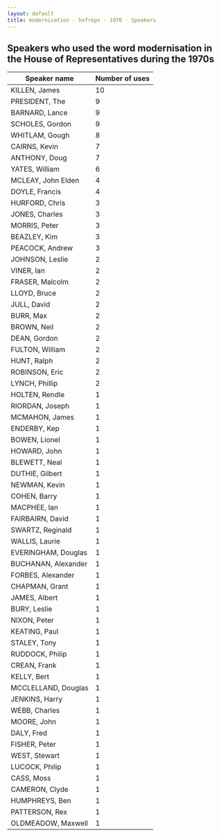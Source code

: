 ```yaml
---
layout: default
title: modernisation - hofreps - 1970 - Speakers
---
```

## Speakers who used the word **modernisation** in the House of Representatives during the 1970s

| Speaker name | Number of uses |
|--------------|----------------|
|KILLEN, James|10|
|PRESIDENT, The|9|
|BARNARD, Lance|9|
|SCHOLES, Gordon|9|
|WHITLAM, Gough|8|
|CAIRNS, Kevin|7|
|ANTHONY, Doug|7|
|YATES, William|6|
|MCLEAY, John Elden|4|
|DOYLE, Francis|4|
|HURFORD, Chris|3|
|JONES, Charles|3|
|MORRIS, Peter|3|
|BEAZLEY, Kim|3|
|PEACOCK, Andrew|3|
|JOHNSON, Leslie|2|
|VINER, Ian|2|
|FRASER, Malcolm|2|
|LLOYD, Bruce|2|
|JULL, David|2|
|BURR, Max|2|
|BROWN, Neil|2|
|DEAN, Gordon|2|
|FULTON, William|2|
|HUNT, Ralph|2|
|ROBINSON, Eric|2|
|LYNCH, Phillip|2|
|HOLTEN, Rendle|1|
|RIORDAN, Joseph|1|
|MCMAHON, James|1|
|ENDERBY, Kep|1|
|BOWEN, Lionel|1|
|HOWARD, John|1|
|BLEWETT, Neal|1|
|DUTHIE, Gilbert|1|
|NEWMAN, Kevin|1|
|COHEN, Barry|1|
|MACPHEE, Ian|1|
|FAIRBAIRN, David|1|
|SWARTZ, Reginald|1|
|WALLIS, Laurie|1|
|EVERINGHAM, Douglas|1|
|BUCHANAN, Alexander|1|
|FORBES, Alexander|1|
|CHAPMAN, Grant|1|
|JAMES, Albert|1|
|BURY, Leslie|1|
|NIXON, Peter|1|
|KEATING, Paul|1|
|STALEY, Tony|1|
|RUDDOCK, Philip|1|
|CREAN, Frank|1|
|KELLY, Bert|1|
|MCCLELLAND, Douglas|1|
|JENKINS, Harry|1|
|WEBB, Charles|1|
|MOORE, John|1|
|DALY, Fred|1|
|FISHER, Peter|1|
|WEST, Stewart|1|
|LUCOCK, Philip|1|
|CASS, Moss|1|
|CAMERON, Clyde|1|
|HUMPHREYS, Ben|1|
|PATTERSON, Rex|1|
|OLDMEADOW, Maxwell|1|
